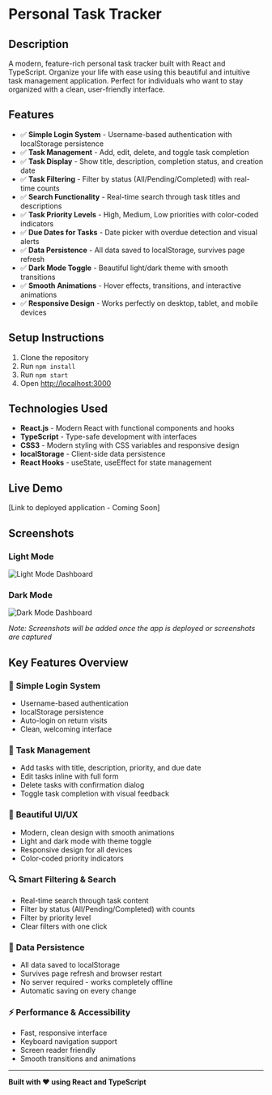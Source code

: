 # Personal Task Tracker

## Description

A modern, feature-rich personal task tracker built with React and TypeScript. Organize your life with ease using this beautiful and intuitive task management application. Perfect for individuals who want to stay organized with a clean, user-friendly interface.

## Features

- ✅ **Simple Login System** - Username-based authentication with localStorage persistence
- ✅ **Task Management** - Add, edit, delete, and toggle task completion
- ✅ **Task Display** - Show title, description, completion status, and creation date
- ✅ **Task Filtering** - Filter by status (All/Pending/Completed) with real-time counts
- ✅ **Search Functionality** - Real-time search through task titles and descriptions
- ✅ **Task Priority Levels** - High, Medium, Low priorities with color-coded indicators
- ✅ **Due Dates for Tasks** - Date picker with overdue detection and visual alerts
- ✅ **Data Persistence** - All data saved to localStorage, survives page refresh
- ✅ **Dark Mode Toggle** - Beautiful light/dark theme with smooth transitions
- ✅ **Smooth Animations** - Hover effects, transitions, and interactive animations
- ✅ **Responsive Design** - Works perfectly on desktop, tablet, and mobile devices

## Setup Instructions

1. Clone the repository
2. Run `npm install`
3. Run `npm start`
4. Open [http://localhost:3000](http://localhost:3000)

## Technologies Used

- **React.js** - Modern React with functional components and hooks
- **TypeScript** - Type-safe development with interfaces
- **CSS3** - Modern styling with CSS variables and responsive design
- **localStorage** - Client-side data persistence
- **React Hooks** - useState, useEffect for state management

## Live Demo

[Link to deployed application - Coming Soon]

## Screenshots

### Light Mode
![Light Mode Dashboard](screenshots/light-mode.png)

### Dark Mode  
![Dark Mode Dashboard](screenshots/dark-mode.png)

*Note: Screenshots will be added once the app is deployed or screenshots are captured*

## Key Features Overview

### 🔐 **Simple Login System**
- Username-based authentication
- localStorage persistence
- Auto-login on return visits
- Clean, welcoming interface

### 📝 **Task Management**
- Add tasks with title, description, priority, and due date
- Edit tasks inline with full form
- Delete tasks with confirmation dialog
- Toggle task completion with visual feedback

### 🎨 **Beautiful UI/UX**
- Modern, clean design with smooth animations
- Light and dark mode with theme toggle
- Responsive design for all devices
- Color-coded priority indicators

### 🔍 **Smart Filtering & Search**
- Real-time search through task content
- Filter by status (All/Pending/Completed) with counts
- Filter by priority level
- Clear filters with one click

### 💾 **Data Persistence**
- All data saved to localStorage
- Survives page refresh and browser restart
- No server required - works completely offline
- Automatic saving on every change

### ⚡ **Performance & Accessibility**
- Fast, responsive interface
- Keyboard navigation support
- Screen reader friendly
- Smooth transitions and animations

---

**Built with ❤️ using React and TypeScript** 